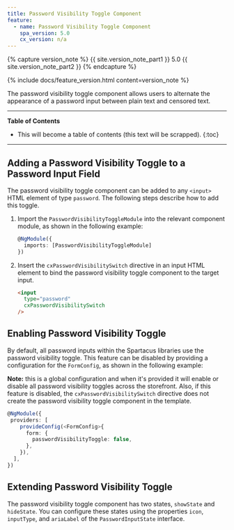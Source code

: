 ```yaml
---
title: Password Visibility Toggle Component
feature:
  - name: Password Visibility Toggle Component
    spa_version: 5.0
    cx_version: n/a
---
```


{% capture version_note %}
{{ site.version_note_part1 }} 5.0 {{ site.version_note_part2 }}
{% endcapture %}

{% include docs/feature_version.html content=version_note %}

The password visibility toggle component allows users to alternate the appearance of a password input between plain text and censored text.

***

**Table of Contents**

- This will become a table of contents (this text will be scrapped).
{:toc}

***

## Adding a Password Visibility Toggle to a Password Input Field

The password visibility toggle component can be added to any `<input>` HTML element of type `password`. The following steps describe how to add this toggle.

1. Import the `PasswordVisibilityToggleModule` into the relevant component module, as shown in the following example:

    ```ts
    @NgModule({
      imports: [PasswordVisibilityToggleModule]
    })
    ```

1. Insert the `cxPasswordVisibilitySwitch` directive in an input HTML element to bind the password visibility toggle component to the target input.
    
    ```html
    <input
      type="password"
      cxPasswordVisibilitySwitch
    />
    ```
   
## Enabling Password Visibility Toggle

By default, all password inputs within the Spartacus libraries use the password visibility toggle. This feature can be disabled by providing a configuration for the `FormConfig`, as shown in the following example:

**Note:** this is a global configuration and when it's provided it will enable or disable all password visibility toggles across the storefront. Also, if this feature is disabled, the `cxPasswordVisibilitySwitch` directive does not create the password visibility toggle component in the template.

```ts
@NgModule({
 providers: [
    provideConfig(<FormConfig>{
      form: {
        passwordVisibilityToggle: false,
      },
    }),
  ],
})
```

## Extending Password Visibility Toggle

The password visibility toggle component has two states, `showState` and `hideState`. You can configure these states using the properties `icon`, `inputType`, and `ariaLabel` of the `PasswordInputState` interface.


